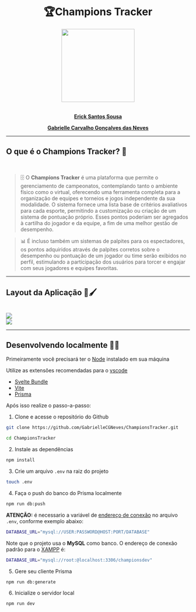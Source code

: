 <div align=center>
    <h1>🏆<b>Champions Tracker</b></h1>
</div>

<div align=center>
    <img src="https://files.catbox.moe/0n7o27.png" width=200>
</div>

</br>

<div align='center'>
    <strong>
        <p><a href='https://github.com/ericksantos12'>Erick Santos Sousa</a></p>
    </strong>
</div>
<div align='center'>
    <strong>
        <p><a href='https://github.com/GabrielleCGNeves'>Gabrielle Carvalho Gonçalves das Neves</a></p>
    </strong>
</div>

---
## O que é o <b>Champions Tracker?</b> 🤔

</br>

> 🗄️ O <b>Champions Tracker</b> é uma plataforma que permite o gerenciamento de campeonatos, contemplando tanto o ambiente físico como o virtual, oferecendo uma ferramenta completa para a organização de equipes e torneios e jogos independente da sua modalidade. O sistema fornece uma lista base de critérios avaliativos para cada esporte, permitindo a customização ou criação de um sistema de pontuação próprio. Esses pontos poderiam ser agregados à cartilha do jogador e da equipe, a fim de uma melhor gestão de desempenho.

> 📊 É incluso também um sistemas de palpites para os espectadores, os pontos adquiridos através de palpites corretos sobre o desempenho ou pontuação de um jogador ou time serão exibidos no perfil, estimulando a participação dos usuários para torcer e engajar com seus jogadores e equipes favoritas.

---

## Layout da Aplicação 🎨🖌️

</br>

<img src="https://files.catbox.moe/nqkxsv.png">

<div>
    <a href="https://www.figma.com/file/6gkSjps0gaKoABpzlxglg8/Champions-Tracker-Web?type=design&node-id=0%3A1&mode=design&t=r5LkAvlpF6jHtMlp-1"><img src="https://img.shields.io/badge/ver_mais-F24E1E?style=for-the-badge&logo=figma&logoColor=white"></a>
</div>

---

## Desenvolvendo localmente 👨‍💻
Primeiramente você precisará ter o [Node](https://nodejs.org) instalado em sua máquina

Utilize as extensões recomendadas para o [vscode](https://vscode.dev)
- [Svelte Bundle](https://marketplace.visualstudio.com/items?itemName=1YiB.svelte-bundle)
- [Vite](https://marketplace.visualstudio.com/items?itemName=antfu.vite)
- [Prisma](https://marketplace.visualstudio.com/items?itemName=Prisma.prisma)

Após isso realize o passo-a-passo:

1. Clone e acesse o repositório do Github
```bash
git clone https://github.com/GabrielleCGNeves/ChampionsTracker.git

cd ChampionsTracker
```

2. Instale as dependências
```bash
npm install
```

3. Crie um arquivo `.env` na raiz do projeto
```bash
touch .env
```

4. Faça o push do banco do Prisma localmente
```bash
npm run db:push
```
**ATENÇÃO:** é necessario a variável de [endereço de conexão](https://www.prisma.io/docs/getting-started/setup-prisma/start-from-scratch/relational-databases/connect-your-database-typescript-postgresql) no arquivo `.env`, conforme exemplo abaixo:
```bash
DATABASE_URL="mysql://USER:PASSWORD@HOST:PORT/DATABASE"
```
Note que o projeto usa o **MySQL** como banco. O endereço de conexão padrão para o [XAMPP](https://www.apachefriends.org/pt_br/index.html) é:
```bash
DATABASE_URL="mysql://root:@localhost:3306/championsdev"
```

5. Gere seu cliente Prisma
```bash
npm run db:generate
```

6. Inicialize o servidor local
```bash
npm run dev
```
